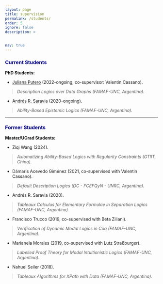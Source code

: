 ```yaml
---
layout: page
title: supervision
permalink: /students/
order: 5
ignore: false
description: >
 

nav: true
---
```


### <span style="color:darkblue">Current Students</span>
**PhD Students:**

* [Juliana Putero](https://julianaputero.github.io/) (2022-ongoing, co-supervisor: Valentin Cassano).
>*Description Logics over Data Graphs (FAMAF-UNC, Argentina).*

 * [Andrés R. Saravia](https://andresrsaravia.github.io/)  (2020-ongoing). 
>*Ability-Based Epistemic Logics (FAMAF-UNC, Argentina).*


***

### <span style="color:darkblue">Former Students</span>
**Master/UGrad Students:**

* Ziqi Wang (2024). 
>*Axiomatizing Ability-Based Logics with Regularity Constraints (GTIIT, China).*

* Dámaris Acevedo Giménez (2021, co-supervised with Valentin Cassano).
> *Default Description Logics (DC - FCEFQyN - UNRC, Argentina).*

* Andrés R. Saravia (2020). 
>*Tableaux Calculus for Elementary Formulae in Separation Logics (FAMAF-UNC, Argentina).*

* Francisco Trucco (2019, co-supervised with Beta Ziliani).
>*Verification of Dynamic Modal Logics in Coq (FAMAF-UNC, Argentina).*

* Marianela Morales (2019, co-supervised with Lutz Straßburger).
>*Labelled Proof Theory for Modal Intuitionistic Logics (FAMAF-UNC, Argentina).*

* Nahuel Seiler (2018).	
>*Tableaux Algorithms for XPath with Data (FAMAF-UNC, Argentina).*


